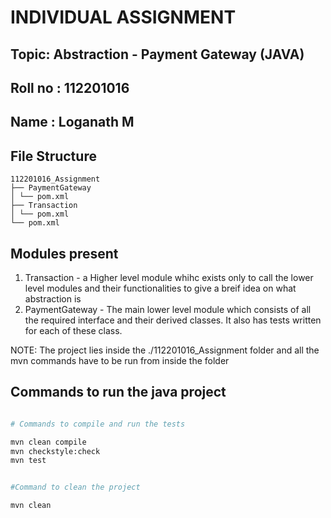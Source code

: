 # INDIVIDUAL ASSIGNMENT

## Topic: Abstraction - Payment Gateway (JAVA)

## Roll no : 112201016

## Name : Loganath M

## File Structure
```tree
112201016_Assignment
├── PaymentGateway
│ └── pom.xml
├── Transaction
│ └── pom.xml
└── pom.xml
```
## Modules present
1. Transaction - a Higher level module whihc exists only to call the lower level modules and their functionalities to give a breif idea on what abstraction is
2. PaymentGateway - The main lower level module which consists of all the required interface and their derived classes. It also has tests written for each of these class.

NOTE: The project lies inside the ./112201016_Assignment folder and all the mvn commands have to be run from inside the folder

## Commands to run the java project
```bash

# Commands to compile and run the tests

mvn clean compile
mvn checkstyle:check
mvn test

```

```bash

#Command to clean the project

mvn clean
```
